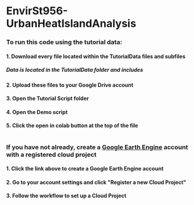 # EnvirSt956-UrbanHeatIslandAnalysis

### To run this code using the tutorial data:
#### 1. Download every file located within the TutorialData files and subfiles
##### Data is located in the TutorialData folder and includes
#### 2. Upload these files to your Google Drive account
#### 3. Open the Tutorial Script folder
#### 4. Open the Demo script
#### 5. Click the open in colab button at the top of the file



#
### If you have not already, create a [Google Earth Engine](https://code.earthengine.google.com/) account with a registered cloud project
#### 1. Click the link above to create a Google Earth Engine account
#### 2. Go to your account settings and click "Register a new Cloud Project"
#### 3. Follow the workflow to set up a Cloud Project


